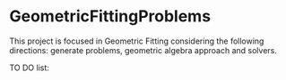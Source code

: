 # GeometricFittingProblems

This project is focused in Geometric Fitting considering the following directions: generate problems, geometric algebra approach and solvers.

TO DO list:

